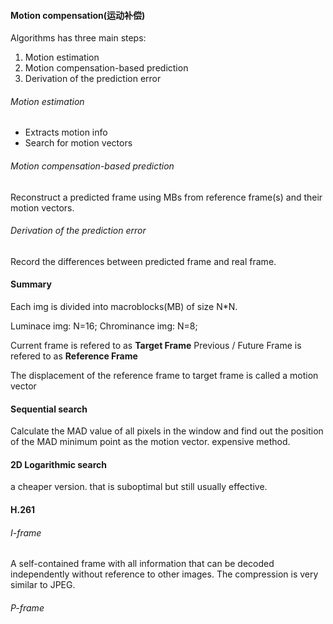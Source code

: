 #### Motion compensation(运动补偿)
Algorithms has three main steps:
1. Motion estimation
2. Motion compensation-based prediction
3. Derivation of the prediction error

###### Motion estimation
- Extracts motion info
- Search for motion vectors

###### Motion compensation-based prediction
Reconstruct a predicted frame using MBs from reference frame(s) and their motion vectors.

###### Derivation of the prediction error
Record the differences between predicted frame and real frame.

#### Summary
Each img is divided into macroblocks(MB) of size N\*N.

Luminace img:  N=16;
Chrominance img: N=8;

Current frame is refered to as **Target Frame**
Previous / Future Frame is refered to as **Reference Frame**

The displacement of the reference frame to target frame is called a motion vector

#### Sequential search
Calculate the MAD value of all pixels in the window and find out the position of the MAD minimum point as the motion vector.
expensive method. 

#### 2D Logarithmic search
a cheaper version. that is suboptimal but still usually effective.

#### H.261
###### I-frame
A self-contained frame with all information that can be decoded independently without reference to other images. The compression is very similar to JPEG.

###### P-frame
